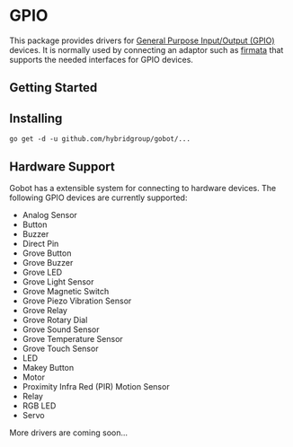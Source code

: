 # GPIO

This package provides drivers for [General Purpose Input/Output (GPIO)](https://en.wikipedia.org/wiki/General_Purpose_Input/Output) devices. It is normally used by connecting an adaptor such as [firmata](https://github.com/hybridgroup/gobot/platforms/firmata) that supports the needed interfaces for GPIO devices.

## Getting Started

## Installing
```
go get -d -u github.com/hybridgroup/gobot/...
```

## Hardware Support
Gobot has a extensible system for connecting to hardware devices. The following GPIO devices are currently supported:
  - Analog Sensor
  - Button
  - Buzzer
  - Direct Pin
  - Grove Button
  - Grove Buzzer
  - Grove LED
  - Grove Light Sensor
  - Grove Magnetic Switch
  - Grove Piezo Vibration Sensor
  - Grove Relay
  - Grove Rotary Dial
  - Grove Sound Sensor
  - Grove Temperature Sensor
  - Grove Touch Sensor
  - LED
  - Makey Button
  - Motor
  - Proximity Infra Red (PIR) Motion Sensor
  - Relay
  - RGB LED
  - Servo

More drivers are coming soon...
